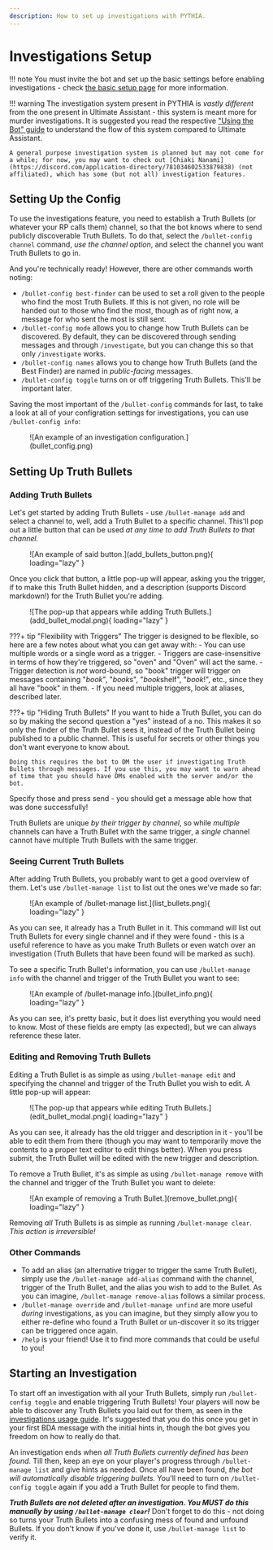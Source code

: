 ```yaml
---
description: How to set up investigations with PYTHIA.
---
```


# Investigations Setup

!!! note
    You must invite the bot and set up the basic settings before enabling investigations - check [the basic setup page](basic_setup.md) for more information.

!!! warning
    The investigation system present in PYTHIA is *vastly different* from the one present in Ultimate Assistant - this system is meant more for murder investigations. It is suggested you read the respective ["Using the Bot" guide](investigations.md) to understand the flow of this system compared to Ultimate Assistant.

    A general purpose investigation system is planned but may not come for a while; for now, you may want to check out [Chiaki Nanami](https://discord.com/application-directory/781034602533879838) (not affiliated), which has some (but not all) investigation features.

## Setting Up the Config

To use the investigations feature, you need to establish a Truth Bullets (or whatever your RP calls them) channel, so that the bot knows where to send publicly discoverable Truth Bullets. To do that, select the `/bullet-config channel` command, _use the channel option_, and select the channel you want Truth Bullets to go in.

And you're technically ready! However, there are other commands worth noting:

* `/bullet-config best-finder` can be used to set a roll given to the people who find the most Truth Bullets. If this is not given, no role will be handed out to those who find the most, though as of right now, a message for who sent the most is still sent.
* `/bullet-config mode` allows you to change how Truth Bullets can be discovered. By default, they can be discovered through sending messages and through `/investigate`, but you can change this so that only `/investigate` works.
* `/bullet-config names` allows you to change how Truth Bullets (and the Best Finder) are named in *public-facing* messages. 
* `/bullet-config toggle` turns on or off triggering Truth Bullets. This'll be important later.

Saving the most important of the `/bullet-config` commands for last, to take a look at all of your configration settings for investigations, you can use `/bullet-config info`:

<figure markdown>
  ![An example of an investigation configuration.](bullet_config.png)
</figure>


## Setting Up Truth Bullets

### Adding Truth Bullets

Let's get started by adding Truth Bullets - use `/bullet-manage add` and select a channel to, well, add a Truth Bullet to a specific channel. This'll pop out a little button that can be used _at any time to add Truth Bullets to that channel._

<figure markdown>
  ![An example of said button.](add_bullets_button.png){ loading="lazy" }
</figure>

Once you click that button, a little pop-up will appear, asking you the trigger, if to make this Truth Bullet hidden, and a description (supports Discord markdown!) for the Truth Bullet you're adding.

<figure markdown>
  ![The pop-up that appears while adding Truth Bullets.](add_bullet_modal.png){ loading="lazy" }
</figure>

???+ tip "Flexibility with Triggers"
    The trigger is designed to be flexible, so here are a few notes about what you can get away with:
    - You can use multiple words or a single word as a trigger.
    - Triggers are case-insensitive in terms of how they're triggered, so "oven" and "Oven" will act the same.
    - Trigger detection is _not_ word-bound, so "book" trigger will trigger on messages containing "*book*", "*book*s", "*book*shelf", "*book*!", etc., since they all have "book" in them.
    - If you need multiple triggers, look at aliases, described later.

???+ tip "Hiding Truth Bullets"
    If you want to hide a Truth Bullet, you can do so by making the second question a "yes" instead of a no. This makes it so only the finder of the Truth Bullet sees it, instead of the Truth Bullet being published to a public channel. This is useful for secrets or other things you don't want everyone to know about.

    Doing this requires the bot to DM the user if investigating Truth Bullets through messages. If you use this, you may want to warn ahead of time that you should have DMs enabled with the server and/or the bot.

Specify those and press send - you should get a message able how that was done successfully!

Truth Bullets are unique _by their trigger by channel_, so while *multiple* channels can have a Truth Bullet with the same trigger, a *single* channel cannot have multiple Truth Bullets with the same trigger.

### Seeing Current Truth Bullets

After adding Truth Bullets, you probably want to get a good overview of them. Let's use `/bullet-manage list` to list out the ones we've made so far:

<figure markdown>
  ![An example of /bullet-manage list.](list_bullets.png){ loading="lazy" }
</figure>

As you can see, it already has a Truth Bullet in it. This command will list out Truth Bullets for every single channel and if they were found - this is a useful reference to have as you make Truth Bullets or even watch over an investigation (Truth Bullets that have been found will be marked as such).

To see a specific Truth Bullet's information, you can use `/bullet-manage info` with the channel and trigger of the Truth Bullet you want to see:

<figure markdown>
  ![An example of /bullet-manage info.](bullet_info.png){ loading="lazy" }
</figure>

As you can see, it's pretty basic, but it does list everything you would need to know. Most of these fields are empty (as expected), but we can always reference these later.

### Editing and Removing Truth Bullets

Editing a Truth Bullet is as simple as using `/bullet-manage edit` and specifying the channel and trigger of the Truth Bullet you wish to edit. A little pop-up will appear:

<figure markdown>
  ![The pop-up that appears while editing Truth Bullets.](edit_bullet_modal.png){ loading="lazy" }
</figure>

As you can see, it already has the old trigger and description in it - you'll be able to edit them from there (though you may want to temporarily move the contents to a proper text editor to edit things better). When you press submit, the Truth Bullet will be edited with the new trigger and description.

To remove a Truth Bullet, it's as simple as using `/bullet-manage remove` with the channel and trigger of the Truth Bullet you want to delete:

<figure markdown>
  ![An example of removing a Truth Bullet.](remove_bullet.png){ loading="lazy" }
</figure>

Removing _all_ Truth Bullets is as simple as running `/bullet-manage clear`. _This action is irreversible!_

### Other Commands

* To add an alias (an alternative trigger to trigger the same Truth Bullet), simply use the `/bullet-manage add-alias` command with the channel, trigger of the Truth Bullet, and the alias you wish to add to the Bullet. As you can imagine, `/bullet-manage remove-alias` follows a similar process.
* `/bullet-manage override` and `/bullet-manage unfind` are more useful _during_ investigations, as you can imagine, but they simply allow you to either re-define who found a Truth Bullet or un-discover it so its trigger can be triggered once again.
* `/help` is your friend! Use it to find more commands that could be useful to you!

## Starting an Investigation

To start off an investigation with all your Truth Bullets, simply run `/bullet-config toggle` and enable triggering Truth Bullets! Your players will now be able to discover any Truth Bullets you laid out for them, as seen in the [investigations usage guide](investigations.md). It's suggested that you do this once you get in your first BDA message with the initial hints in, though the bot gives you freedom on how to really do that.

An investigation ends when _all Truth Bullets currently defined has been found_. Till then, keep an eye on your player's progress through `/bullet-manage list` and give hints as needed. Once all have been found, _the bot will automatically disable triggering bullets._ You'll need to turn on `/bullet-config toggle` again if you add a Truth Bullet for people to find them.

_**Truth Bullets are not deleted after an investigation. You MUST do this manually by using `/bullet-manage clear`!**_  Don't forget to do this - not doing so turns your Truth Bullets into a confusing mess of found and unfound Bullets. If you don't know if you've done it, use `/bullet-manage list` to verify it.
